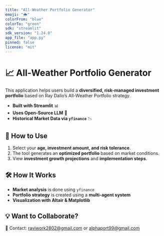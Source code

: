 ```yaml
---
title: "All-Weather Portfolio Generator"
emoji: "🌦️"
colorFrom: "blue"
colorTo: "green"
sdk: "streamlit"
sdk_version: "1.24.0"
app_file: "app.py"
pinned: false
license: "mit"
---
```


# 📈 All-Weather Portfolio Generator

This application helps users build a **diversified, risk-managed investment portfolio** based on Ray Dalio’s All-Weather Portfolio strategy.

- **Built with Streamlit** 📊
- **Uses Open-Source LLM** 🤖
- **Historical Market Data via `yfinance`** 📉

## 🚀 How to Use
1. Select your **age, investment amount, and risk tolerance**.
2. The tool generates an **optimized portfolio** based on market conditions.
3. View **investment growth projections** and **implementation steps**.

## 🛠 How It Works
- **Market analysis** is done using `yfinance`
- **Portfolio strategy** is created using a **multi-agent system**
- **Visualization with Altair & Matplotlib**

## 💡 Want to Collaborate?
📩 Contact: [raviwork2802@gmail.com](mailto:raviwork2802@gmail.com) or [alphaport99@gmail.com](mailto:alphaport99@gmail.com)

